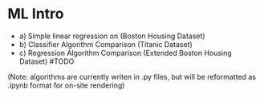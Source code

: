 # ML Intro
   - a) Simple linear regression on (Boston Housing Dataset)
   - b) Classifier Algorithm Comparison (Titanic Dataset)
   - c) Regression Algorithm Comparison (Extended Boston Housing Dataset) #TODO
   
(Note: algorithms are currently writen in .py files, but will be reformatted as .ipynb format for on-site rendering)
